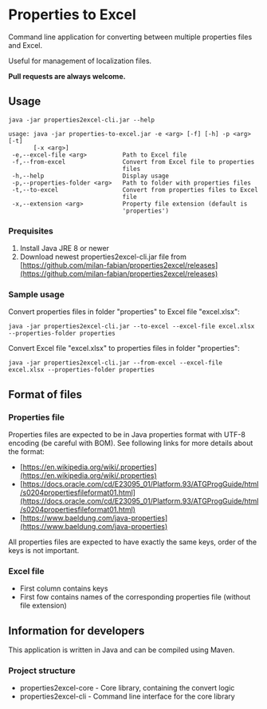# Properties to Excel

Command line application for converting between multiple properties files and Excel.

Useful for management of localization files.

**Pull requests are always welcome.**

## Usage

```
java -jar properties2excel-cli.jar --help

usage: java -jar properties-to-excel.jar -e <arg> [-f] [-h] -p <arg> [-t]
       [-x <arg>]
 -e,--excel-file <arg>          Path to Excel file
 -f,--from-excel                Convert from Excel file to properties
                                files
 -h,--help                      Display usage
 -p,--properties-folder <arg>   Path to folder with properties files
 -t,--to-excel                  Convert from properties files to Excel
                                file
 -x,--extension <arg>           Property file extension (default is
                                'properties')
```

### Prequisites

1. Install Java JRE 8 or newer
2. Download newest properties2excel-cli.jar file from [https://github.com/milan-fabian/properties2excel/releases](https://github.com/milan-fabian/properties2excel/releases)

### Sample usage

Convert properties files in folder "properties" to Excel file "excel.xlsx":

```
java -jar properties2excel-cli.jar --to-excel --excel-file excel.xlsx --properties-folder properties
```

Convert Excel file "excel.xlsx" to properties files in folder "properties":

```
java -jar properties2excel-cli.jar --from-excel --excel-file excel.xlsx --properties-folder properties
```

## Format of files

### Properties file

Properties files are expected to be in Java properties format with UTF-8 encoding (be careful with BOM). See following links for more details about the format:
* [https://en.wikipedia.org/wiki/.properties](https://en.wikipedia.org/wiki/.properties)
* [https://docs.oracle.com/cd/E23095_01/Platform.93/ATGProgGuide/html/s0204propertiesfileformat01.html](https://docs.oracle.com/cd/E23095_01/Platform.93/ATGProgGuide/html/s0204propertiesfileformat01.html)
* [https://www.baeldung.com/java-properties](https://www.baeldung.com/java-properties)

All properties files are expected to have exactly the same keys, order of the keys is not important.

### Excel file

* First column contains keys
* First fow contains names of the corresponding properties file (without file extension)

## Information for developers

This application is written in Java and can be compiled using Maven.

### Project structure

* properties2excel-core - Core library, containing the convert logic
* properties2excel-cli - Command line interface for the core library

